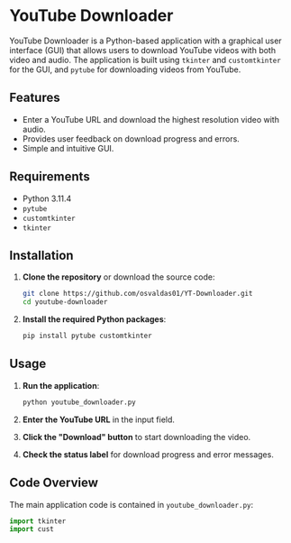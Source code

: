 # YouTube Downloader

YouTube Downloader is a Python-based application with a graphical user interface (GUI) that allows users to download YouTube videos with both video and audio. The application is built using `tkinter` and `customtkinter` for the GUI, and `pytube` for downloading videos from YouTube.

## Features

- Enter a YouTube URL and download the highest resolution video with audio.
- Provides user feedback on download progress and errors.
- Simple and intuitive GUI.

## Requirements

- Python 3.11.4
- `pytube`
- `customtkinter`
- `tkinter`

## Installation

1. **Clone the repository** or download the source code:
    ```sh
    git clone https://github.com/osvaldas01/YT-Downloader.git
    cd youtube-downloader
    ```

2. **Install the required Python packages**:
    ```sh
    pip install pytube customtkinter
    ```

## Usage

1. **Run the application**:
    ```sh
    python youtube_downloader.py
    ```

2. **Enter the YouTube URL** in the input field.

3. **Click the "Download" button** to start downloading the video.

4. **Check the status label** for download progress and error messages.

## Code Overview

The main application code is contained in `youtube_downloader.py`:

```python
import tkinter
import cust
